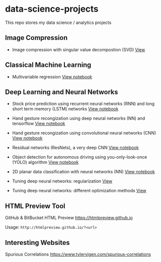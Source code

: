 # data-science-projects
This repo stores my data science / analytics projects

## Image Compression

- Image compression with singular value decompostion (SVD) [View](https://htmlpreview.github.io/?https://github.com/derekl-beep/data-science-projects/blob/master/image_compression_svd.html)

## Classical Machine Learning 
- Multivariable regression [View notebook](https://htmlpreview.github.io/?https://github.com/derekl-beep/data-science-projects/blob/master/04%20Multivariable%20Regression.html)


## Deep Learning and Neural Networks

- Stock price prediction using recurrent neural networks (RNN) and long short term memory (LSTM) networks [View notebook](https://htmlpreview.github.io/?https://github.com/derekl-beep/data-science-projects/blob/master/stock_price_prediction.html)

- Hand gesture recongization using deep neural networks (NN) and tensorflow [View notebook](https://htmlpreview.github.io/?https://github.com/derekl-beep/data-science-projects/blob/master/Deep%20Learning%20Notebooks/Tensorflow%20(NN)/TensorFlow_Tutorial_v3b.html)

- Hand gesture recongization using convolutional neural networks (CNN) [View notebook](https://htmlpreview.github.io/?https://github.com/derekl-beep/data-science-projects/blob/master/Deep%20Learning%20Notebooks/Tensorflow%20(CNN)/Convolution_model_Application_v1a.html)

- Residual networks (ResNets), a very deep CNN [View notebook](https://htmlpreview.github.io/?https://github.com/derekl-beep/data-science-projects/blob/master/Deep%20Learning%20Notebooks/Tensorflow%20(CNN)/Residual_Networks_v2a.html)

- Object detection for autonomous driving using you-only-look-once (YOLO) algorithm [View notebook](https://htmlpreview.github.io/?https://github.com/derekl-beep/data-science-projects/blob/master/Deep%20Learning%20Notebooks/Tensorflow%20(CNN)/Autonomous_driving_application_Car_detection_v3a.html)

- 2D planar data classification with neural networks (NN) [View notebook](https://htmlpreview.github.io/?https://github.com/derekl-beep/data-science-projects/blob/master/Deep%20Learning%20Notebooks/Deep%20Learning/Planar_data_classification_with_onehidden_layer_v6b.html)

- Tuning deep neural networks: regularization [View](https://htmlpreview.github.io/?https://github.com/derekl-beep/data-science-projects/blob/master/Deep%20Learning%20Notebooks/Tuning%20Deep%20NN/Regularization_v2a.html)

- Tuning deep neural networks: different optimization methods [View](https://htmlpreview.github.io/?https://github.com/derekl-beep/data-science-projects/blob/master/Deep%20Learning%20Notebooks/Tuning%20Deep%20NN/Optimization_methods_v1b.html)

## HTML Preview Tool 

GitHub & BitBucket HTML Preview
https://htmlpreview.github.io

Usage:
`http://htmlpreview.github.io/?<url>`

## Interesting Websites

Spurious Correlations
https://www.tylervigen.com/spurious-correlations
